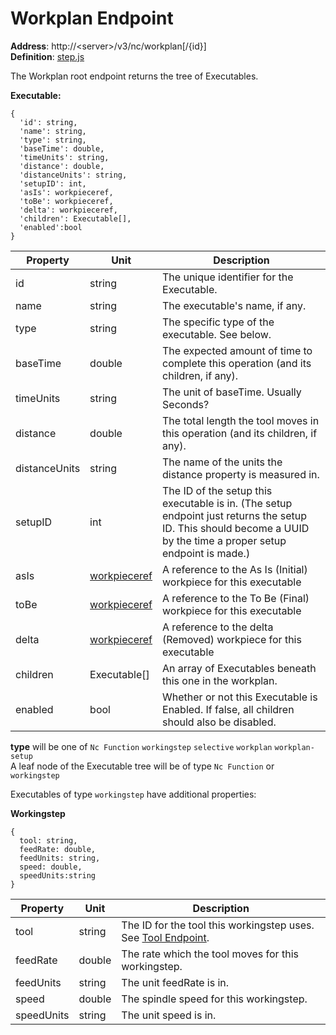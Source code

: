 # Workplan Endpoint


**Address**: http://\<server\>/v3/nc/workplan[/{id}]  
**Definition**: [step.js](https://github.com/steptools/NC.js/blob/master/src/server/api/v3/step.js)  

The Workplan root endpoint returns the tree of Executables.  

**Executable:**  

    {
      'id': string,
      'name': string,
      'type': string,
      'baseTime': double,
      'timeUnits': string,
      'distance': double,
      'distanceUnits': string,
      'setupID': int,
      'asIs': workpieceref,
      'toBe': workpieceref,
      'delta': workpieceref,
      'children': Executable[],
      'enabled':bool
    }

Property | Unit | Description
---|---|---
id |string|The unique identifier for the Executable.
name |string|The executable's name, if any.
type|string|The specific type of the executable. See below.
baseTime|double|The expected amount of time to complete this operation (and its children, if any).
timeUnits|string|The unit of baseTime. Usually Seconds?
distance|double|The total length the tool moves in this operation (and its children, if any).
distanceUnits|string|The name of the units the distance property is measured in.
setupID|int|The ID of the setup this executable is in. (The setup endpoint just returns the setup ID. This should become a UUID by the time a proper setup endpoint is made.)
asIs|[workpieceref](Workpiece-Reference.md)|A reference to the As Is (Initial) workpiece for this executable
toBe|[workpieceref](Workpiece-Reference.md)|A reference to the To Be (Final) workpiece for this executable
delta|[workpieceref](Workpiece-Reference.md)|A reference to the delta (Removed) workpiece for this executable
children|Executable[]|An array of Executables beneath this one in the workplan.
enabled|bool|Whether or not this Executable is Enabled. If false, all children should also be disabled.

**type** will be one of `Nc Function` `workingstep` `selective` `workplan` `workplan-setup`  
A leaf node of the Executable tree will be of type `Nc Function` or `workingstep`  

Executables of type `workingstep` have additional properties:  

**Workingstep**  

    {
      tool: string,
      feedRate: double,
      feedUnits: string,
      speed: double,
      speedUnits:string
    }

Property | Unit | Description
---|---|---
tool|string|The ID for the tool this workingstep uses. See [Tool Endpoint]().
feedRate|double|The rate which the tool moves for this workingstep.
feedUnits|string|The unit feedRate is in.
speed|double|The spindle speed for this workingstep.
speedUnits|string|The unit speed is in.
